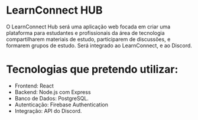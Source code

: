 # LearnConnect HUB
O LearnConnect Hub será uma aplicação web focada em criar uma plataforma para estudantes e profissionais da área de tecnologia compartilharem materiais de estudo, participarem de discussões, e formarem grupos de estudo. Será integrado ao LearnConnect, e ao Discord.

# Tecnologias que pretendo utilizar:
- Frontend: React
- Backend: Node.js com Express
- Banco de Dados: PostgreSQL.
- Autenticação: Firebase Authentication
- Integração: API do Discord.
